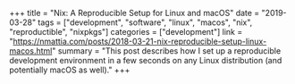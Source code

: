 +++
title = "Nix: A Reproducible Setup for Linux and macOS"
date = "2019-03-28"
tags = ["development", "software", "linux", "macos", "nix", "reproductible", "nixpkgs"]
categories = ["development"]
link = "https://nmattia.com/posts/2018-03-21-nix-reproducible-setup-linux-macos.html"
summary = "This post describes how I set up a reproducible development environment in a few seconds on any Linux distribution (and potentially macOS as well)."
+++
